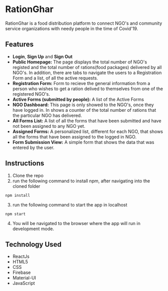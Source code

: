 # RationGhar

RationGhar is a food distribution platform to connect NGO's and community service organizations with needy people in the time of Covid'19.
 
## Features
- **Login**, **Sign Up** and **Sign Out**
- **Public Homepage:** The page displays the total number of NGO's registed and the total number of rations(food packages) delivered by all NGO's. In addition, there are tabs to navigate the users to a Registration Form and a list, of all the active requests. 
- **Registration Form:** Form to recieve the general information from a person who wishes to get a ration delived to themselves from one of the registered NGO's.
- **Active Forms (submitted by people):** A list of the Active Forms
- **NGO Dashboard:** This page is only showed to the NGO's, once they have logged in. In shows a counter of the total number of rations that the particular NGO has delivered.
- **All Forms List:** A list of all the forms that have been submitted and have not been assigned to any NGO yet.
- **Assigned Forms:** A personalized list, different for each NGO, that shows all the forms that have been assigned to the logged in NGO.
- **Form Submission View:** A simple form that shows the data that was entered by the user.

## Instructions
1. Clone the repo
2. run the following command to install npm, after navigating into the cloned folder
```
npm install
```
3. run the following command to start the app in localhost
```
npm start
```
4. You will be navigated to the browser where the app will run in development mode.

## Technology Used
- ReactJs
- HTML5
- CSS
- Firebase
- Material-UI
- JavaScript
